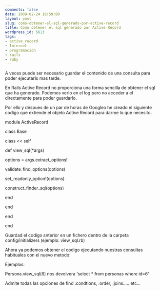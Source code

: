 ```yaml
---
comments: false
date: 2009-02-24 18:59:00
layout: post
slug: como-obtener-el-sql-generado-por-active-record
title: Como obtener el sql generado por Active Record
wordpress_id: 5613
tags:
- active_record
- Internet
- programacion
- rails
- ruby
---
```


A veces puede ser necesario guardar el contenido de una consulta para poder ejecutarlo mas tarde.




En Rails Active Record no proporciona una forma sencilla de obtener el sql que ha generado. Podemos verlo en el log pero no acceder a el directamente para poder guardarlo.




Por ello y despues de un par de horas de Googleo he creado el siguiente codigo que extiende el objeto Active Record para darme lo que necesito.




module ActiveRecord  

class Base  

class << self  

def view_sql(*args)  

options = args.extract_options!  

validate_find_options(options)  

set_readonly_option!(options)  

construct_finder_sql(options)   

end  

end  

end  

end




Guardad el codigo anterior en un fichero dentro de la carpeta config/initializers (ejemplo: view_sql.rb)




Ahora ya podemos obtener el codigo ejecutando nuestras consultas habituales con el nuevo metodo:




Ejemplos:




Persona.view_sql(6) nos devolvera 'select * from personas where id=6'




Admite todas las opciones de find :condtions, :order, :joins..... etc...
